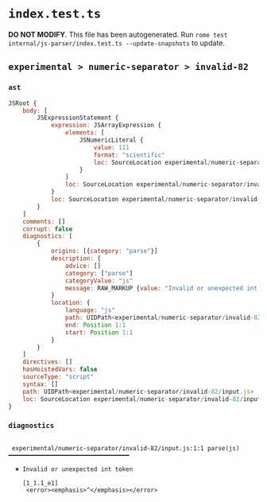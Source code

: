 # `index.test.ts`

**DO NOT MODIFY**. This file has been autogenerated. Run `rome test internal/js-parser/index.test.ts --update-snapshots` to update.

## `experimental > numeric-separator > invalid-82`

### `ast`

```javascript
JSRoot {
	body: [
		JSExpressionStatement {
			expression: JSArrayExpression {
				elements: [
					JSNumericLiteral {
						value: 111
						format: "scientific"
						loc: SourceLocation experimental/numeric-separator/invalid-82/input.js 1:1-1:9
					}
				]
				loc: SourceLocation experimental/numeric-separator/invalid-82/input.js 1:0-1:10
			}
			loc: SourceLocation experimental/numeric-separator/invalid-82/input.js 1:0-1:10
		}
	]
	comments: []
	corrupt: false
	diagnostics: [
		{
			origins: [{category: "parse"}]
			description: {
				advice: []
				category: ["parse"]
				categoryValue: "js"
				message: RAW_MARKUP {value: "Invalid or unexpected int token"}
			}
			location: {
				language: "js"
				path: UIDPath<experimental/numeric-separator/invalid-82/input.js>
				end: Position 1:1
				start: Position 1:1
			}
		}
	]
	directives: []
	hasHoistedVars: false
	sourceType: "script"
	syntax: []
	path: UIDPath<experimental/numeric-separator/invalid-82/input.js>
	loc: SourceLocation experimental/numeric-separator/invalid-82/input.js 1:0-2:0
}
```

### `diagnostics`

```

 experimental/numeric-separator/invalid-82/input.js:1:1 parse(js) ━━━━━━━━━━━━━━━━━━━━━━━━━━━━━━━━━━

  ✖ Invalid or unexpected int token

    [1_1.1_e1]
     <error><emphasis>^</emphasis></error>


```
